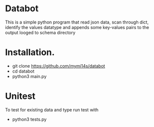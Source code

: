 # Databot

This is a simple python program that read json data, scan through dict, identify the values datatype and appends some key-values pairs to the output looged to schema directory

# Installation.
- git clone https://github.com/mymi14s/databot
- cd databot
- python3 main.py

# Unitest
To test for existing data and type run test with
- python3 tests.py